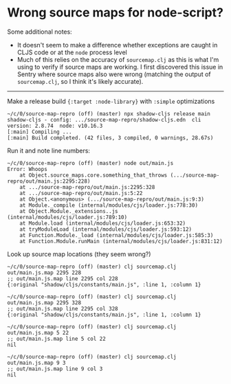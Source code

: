# Wrong source maps for node-script?

Some additional notes:

- It doesn't seem to make a difference whether exceptions are caught in CLJS
  code or at the `node` process level
- Much of this relies on the accuracy of `sourcemap.clj` as this is what I'm
  using to verify if source maps are working. I first discovered this issue in
  Sentry where source maps also were wrong (matching the output of
  `sourcemap.clj`, so I think it's likely accurate).

---

Make a release build `{:target :node-library}` with `:simple` optimizations

```
~/c/0/source-map-repro (off) (master) npx shadow-cljs release main
shadow-cljs - config: .../source-map-repro/shadow-cljs.edn  cli version: 2.8.74  node: v10.16.3
[:main] Compiling ...
[:main] Build completed. (42 files, 3 compiled, 0 warnings, 28.67s)
```

Run it and note line numbers:
```
~/c/0/source-map-repro (off) (master) node out/main.js
Error: Whoops
    at Object.source_maps.core.something_that_throws (.../source-map-repro/out/main.js:2295:228)
    at .../source-map-repro/out/main.js:2295:328
    at .../source-map-repro/out/main.js:5:22
    at Object.<anonymous> (.../source-map-repro/out/main.js:9:3)
    at Module._compile (internal/modules/cjs/loader.js:778:30)
    at Object.Module._extensions..js (internal/modules/cjs/loader.js:789:10)
    at Module.load (internal/modules/cjs/loader.js:653:32)
    at tryModuleLoad (internal/modules/cjs/loader.js:593:12)
    at Function.Module._load (internal/modules/cjs/loader.js:585:3)
    at Function.Module.runMain (internal/modules/cjs/loader.js:831:12)
```

Look up source map locations (they seem wrong?)
```
~/c/0/source-map-repro (off) (master) clj sourcemap.clj out/main.js.map 2295 228
;; out/main.js.map line 2295 col 228
{:original "shadow/cljs/constants/main.js", :line 1, :column 1}
```
```
~/c/0/source-map-repro (off) (master) clj sourcemap.clj out/main.js.map 2295 328
;; out/main.js.map line 2295 col 328
{:original "shadow/cljs/constants/main.js", :line 1, :column 1}
```
```
~/c/0/source-map-repro (off) (master) clj sourcemap.clj out/main.js.map 5 22
;; out/main.js.map line 5 col 22
nil
```
```
~/c/0/source-map-repro (off) (master) clj sourcemap.clj out/main.js.map 9 3
;; out/main.js.map line 9 col 3
nil
```
